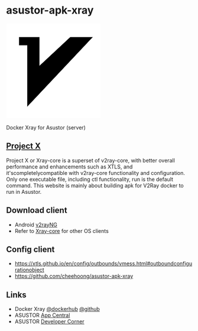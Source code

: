 # asustor-apk-xray

![Xray](xray/CONTROL/icon.png)

Docker Xray for Asustor (server)

## [Project X](https://xtls.github.io/en/)
Project X or Xray-core is a superset of v2ray-core, with better overall performance and enhancements such as XTLS, and it'scompletelycompatible with v2ray-core functionality and configuration. Only one executable file, including ctl functionality, run is the default command.
This website is mainly about building apk for V2Ray docker to run in Asustor.


## Download client
- Android [v2rayNG](https://play.google.com/store/apps/details?id=com.v2ray.ang&hl=en_US)
- Refer to [Xray-core](https://github.com/XTLS/Xray-core) for other OS clients

## Config client
- https://xtls.github.io/en/config/outbounds/vmess.html#outboundconfigurationobject
- https://github.com/cheehoong/asustor-apk-xray

## Links
* Docker Xray [@dockerhub](https://hub.docker.com/r/teddysun/xray) [@github](https://github.com/teddysun/across)
* ASUSTOR [App Central](http://www.asustor.com/apps?lan=en)
* ASUSTOR [Developer Corner](http://developer.asustor.com/)
